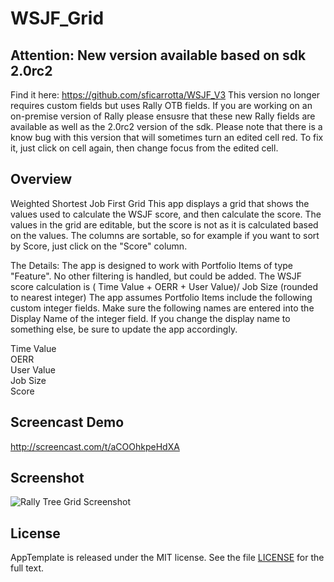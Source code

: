 WSJF_Grid
=========================
## Attention: New version available based on sdk 2.0rc2 
Find it here: https://github.com/sficarrotta/WSJF_V3
This version no longer requires custom fields but uses Rally OTB fields. If you are working on an
on-premise version of Rally please ensusre that these new Rally fields are available as well as the
2.0rc2 version of the sdk. Please note that there is a know bug with this version that will sometimes
turn an edited cell red. To fix it, just click on cell again, then change focus from the edited cell.

## Overview
Weighted Shortest Job First Grid
This app displays a grid that shows the values used to calculate the WSJF score, 
and then calculate the score. The values in the grid are editable, but the score is not as it is 
calculated based on the values. The columns are sortable, so for example if you want to sort by Score, just
click on the "Score" column.


The Details:
The app is designed to work with Portfolio Items of type "Feature". No other filtering is handled,
but could be added.
The WSJF score calculation is ( Time Value + OERR + User Value)/ Job Size (rounded to nearest integer)
The app assumes Portfolio Items include the following custom integer fields. Make sure the following names are
entered into the Display Name of the integer field. If you change the display name to something else,
be sure to update the app accordingly.

Time Value <br>
OERR <br>
User Value <br>
Job Size <br>
Score <br>

Screencast Demo
---------------

http://screencast.com/t/aCOOhkpeHdXA

Screenshot
----------

![Rally Tree Grid Screenshot](https://raw.github.com/RallyCommunity/WSJF_Grid/master/deploy/WSJF_Grid.png)

## License

AppTemplate is released under the MIT license.  See the file [LICENSE](https://raw.github.com/RallyApps/AppTemplate/master/LICENSE) for the full text.
